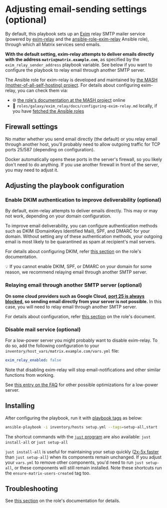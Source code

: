 <!--
SPDX-FileCopyrightText: 2018 - 2024 Slavi Pantaleev
SPDX-FileCopyrightText: 2019 Eduardo Beltrame
SPDX-FileCopyrightText: 2020 - 2025 MDAD project contributors
SPDX-FileCopyrightText: 2024 - 2025 Suguru Hirahara

SPDX-License-Identifier: AGPL-3.0-or-later
-->

# Adjusting email-sending settings (optional)

By default, this playbook sets up an [Exim](https://www.exim.org/) relay SMTP mailer service (powered by [exim-relay](https://github.com/devture/exim-relay) and the [ansible-role-exim-relay](https://github.com/mother-of-all-self-hosting/ansible-role-exim-relay) Ansible role), through which all Matrix services send emails.

**With the default setting, exim-relay attempts to deliver emails directly with the address `matrix@matrix.example.com`**, as specified by the `exim_relay_sender_address` playbook variable. See below if you want to configure the playbook to relay email through another SMTP server.

The Ansible role for exim-relay is developed and maintained by [the MASH (mother-of-all-self-hosting) project](https://github.com/mother-of-all-self-hosting/ansible-role-exim-relay). For details about configuring exim-relay, you can check them via:
- 🌐 [the role's documentation at the MASH project](https://github.com/mother-of-all-self-hosting/ansible-role-exim-relay/blob/main/docs/configuring-exim-relay.md) online
- 📁 `roles/galaxy/exim_relay/docs/configuring-exim-relay.md` locally, if you have [fetched the Ansible roles](installing.md#update-ansible-roles)

## Firewall settings

No matter whether you send email directly (the default) or you relay email through another host, you'll probably need to allow outgoing traffic for TCP ports 25/587 (depending on configuration).

Docker automatically opens these ports in the server's firewall, so you likely don't need to do anything. If you use another firewall in front of the server, you may need to adjust it.

## Adjusting the playbook configuration

### Enable DKIM authentication to improve deliverability (optional)

By default, exim-relay attempts to deliver emails directly. This may or may not work, depending on your domain configuration.

To improve email deliverability, you can configure authentication methods such as DKIM (DomainKeys Identified Mail), SPF, and DMARC for your domain. Without setting any of these authentication methods, your outgoing email is most likely to be quarantined as spam at recipient's mail servers.

For details about configuring DKIM, refer [this section](https://github.com/mother-of-all-self-hosting/ansible-role-exim-relay/blob/main/docs/configuring-exim-relay.md#enable-dkim-support-optional) on the role's documentation.

💡 If you cannot enable DKIM, SPF, or DMARC on your domain for some reason, we recommend relaying email through another SMTP server.

### Relaying email through another SMTP server (optional)

**On some cloud providers such as Google Cloud, [port 25 is always blocked](https://cloud.google.com/compute/docs/tutorials/sending-mail/), so sending email directly from your server is not possible.** In this case, you will need to relay email through another SMTP server.

For details about configuration, refer [this section](https://github.com/mother-of-all-self-hosting/ansible-role-exim-relay/blob/main/docs/configuring-exim-relay.md#relaying-email-through-another-smtp-server) on the role's document.

### Disable mail service (optional)

For a low-power server you might probably want to disable exim-relay. To do so, add the following configuration to your `inventory/host_vars/matrix.example.com/vars.yml` file:

```yaml
exim_relay_enabled: false
```

Note that disabling exim-relay will stop email-notifications and other similar functions from working.

See [this entry on the FAQ](faq.md#how-do-i-optimize-this-setup-for-a-low-power-server) for other possible optimizations for a low-power server.

## Installing

After configuring the playbook, run it with [playbook tags](playbook-tags.md) as below:

<!-- NOTE: let this conservative command run (instead of install-all) to make it clear that failure of the command means something is clearly broken. -->
```sh
ansible-playbook -i inventory/hosts setup.yml --tags=setup-all,start
```

The shortcut commands with the [`just` program](just.md) are also available: `just install-all` or `just setup-all`

`just install-all` is useful for maintaining your setup quickly ([2x-5x faster](../CHANGELOG.md#2x-5x-performance-improvements-in-playbook-runtime) than `just setup-all`) when its components remain unchanged. If you adjust your `vars.yml` to remove other components, you'd need to run `just setup-all`, or these components will still remain installed. Note these shortcuts run the `ensure-matrix-users-created` tag too.

## Troubleshooting

See [this section](https://github.com/mother-of-all-self-hosting/ansible-role-exim-relay/blob/main/docs/configuring-exim-relay.md#troubleshooting) on the role's documentation for details.
